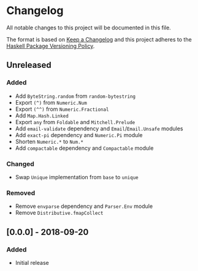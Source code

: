 # Changelog

All notable changes to this project will be documented in this file.

The format is based on [Keep a Changelog](http://keepachangelog.com/)
and this project adheres to the [Haskell Package Versioning Policy](https://pvp.haskell.org/).

## Unreleased

### Added
- Add `ByteString.random` from `random-bytestring`
- Export `(^)` from `Numeric.Num`
- Export `(^^)` from `Numeric.Fractional`
- Add `Map.Hash.Linked`
- Export `any` from `Foldable` and `Mitchell.Prelude`
- Add `email-validate` dependency and `Email`/`Email.Unsafe` modules
- Add `exact-pi` dependency and `Numeric.Pi` module
- Shorten `Numeric.*` to `Num.*`
- Add `compactable` dependency and `Compactable` module

### Changed
- Swap `Unique` implementation from `base` to `unique`

### Removed
- Remove `envparse` dependency and `Parser.Env` module
- Remove `Distributive.fmapCollect`

## [0.0.0] - 2018-09-20

### Added
- Initial release

